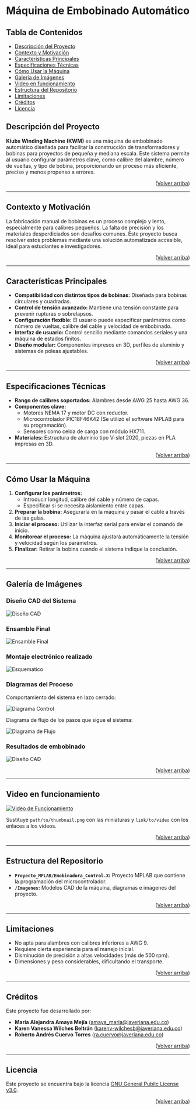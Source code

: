 <a id="readme-top"></a>

# Máquina de Embobinado Automático

## Tabla de Contenidos

- [Descripción del Proyecto](#descripción-del-proyecto)
- [Contexto y Motivación](#contexto-y-motivación)
- [Características Principales](#características-principales)
- [Especificaciones Técnicas](#especificaciones-técnicas)
- [Cómo Usar la Máquina](#cómo-usar-la-máquina)
- [Galería de Imágenes](#galería-de-imágenes)
- [Video en funcionamiento](#video-en-funcionamiento)
- [Estructura del Repositorio](#estructura-del-repositorio)
- [Limitaciones](#limitaciones)
- [Créditos](#créditos)
- [Licencia](#Licencia)

## Descripción del Proyecto

**Kiubs Winding Machine (KWM)** es una máquina de embobinado automático diseñada para facilitar la construcción de transformadores y bobinas para proyectos de pequeña y mediana escala. Este sistema permite al usuario configurar parámetros clave, como calibre del alambre, número de vueltas, y tipo de bobina, proporcionando un proceso más eficiente, preciso y menos propenso a errores.

<p align="right">(<a href="#readme-top">Volver arriba</a>)</p>

---

## Contexto y Motivación

La fabricación manual de bobinas es un proceso complejo y lento, especialmente para calibres pequeños. La falta de precisión y los materiales desperdiciados son desafíos comunes. Este proyecto busca resolver estos problemas mediante una solución automatizada accesible, ideal para estudiantes e investigadores.

<p align="right">(<a href="#readme-top">Volver arriba</a>)</p>

---

## Características Principales

- **Compatibilidad con distintos tipos de bobinas:** Diseñada para bobinas circulares y cuadradas.
- **Control de tensión avanzado:** Mantiene una tensión constante para prevenir rupturas o sobrelapsos.
- **Configuración flexible:** El usuario puede especificar parámetros como número de vueltas, calibre del cable y velocidad de embobinado.
- **Interfaz de usuario:** Control sencillo mediante comandos seriales y una máquina de estados finitos.
- **Diseño modular:** Componentes impresos en 3D, perfiles de aluminio y sistemas de poleas ajustables.

<p align="right">(<a href="#readme-top">Volver arriba</a>)</p>

---

## Especificaciones Técnicas

- **Rango de calibres soportados:** Alambres desde AWG 25 hasta AWG 36.
- **Componentes clave:**
  - Motores NEMA 17 y motor DC con reductor.
  - Microcontrolador PIC18F46K42 (Se utilizó el software MPLAB para su programación).
  - Sensores como celda de carga con módulo HX711.
- **Materiales:** Estructura de aluminio tipo V-slot 2020, piezas en PLA impresas en 3D.

<p align="right">(<a href="#readme-top">Volver arriba</a>)</p>

---

## Cómo Usar la Máquina

1. **Configurar los parámetros:** 
   - Introducir longitud, calibre del cable y número de capas.
   - Especificar si se necesita aislamiento entre capas.
2. **Preparar la bobina:** Asegurarla en la máquina y pasar el cable a través de las guías.
3. **Iniciar el proceso:** Utilizar la interfaz serial para enviar el comando de inicio.
4. **Monitorear el proceso:** La máquina ajustará automáticamente la tensión y velocidad según los parámetros.
5. **Finalizar:** Retirar la bobina cuando el sistema indique la conclusión.

<p align="right">(<a href="#readme-top">Volver arriba</a>)</p>

---

## Galería de Imágenes

### Diseño CAD del Sistema
![Diseño CAD](Imagenes/Modelo.png)

### Ensamble Final
![Ensamble Final](Imagenes/Montaje.png)

### Montaje electrónico realizado
![Esquematico](Imagenes/Esquemático.png)

### Diagramas del Proceso
Comportamiento del sistema en lazo cerrado:

![Diagrama Control](Imagenes/FuncionamientoGeneral.png)

Diagrama de flujo de los pasos que sigue el sistema:

![Diagrama de Flujo](Imagenes/FlujoSistema.png)

### Resultados de embobinado
![Diseño CAD](Imagenes/Resultados.jpg)

<p align="right">(<a href="#readme-top">Volver arriba</a>)</p>

---

## Video en funcionamiento
[![Video de Funcionamiento](path/to/thumbnail.png)](link/to/video)

Sustituye `path/to/thumbnail.png` con las miniaturas y `link/to/video` con los enlaces a los videos.

<p align="right">(<a href="#readme-top">Volver arriba</a>)</p>

---

## Estructura del Repositorio

- **`Proyecto_MPLAB/Emobinadora_Control.X`:** Proyecto MPLAB que contiene la programación del microcontrolador.
- **`/Imagenes`:** Modelos CAD de la máquina, diagramas e imagenes del proyecto.

<p align="right">(<a href="#readme-top">Volver arriba</a>)</p>

---

## Limitaciones

- No apta para alambres con calibres inferiores a AWG 9.
- Requiere cierta experiencia para el manejo inicial.
- Disminución de precisión a altas velocidades (más de 500 rpm).
- Dimensiones y peso considerables, dificultando el transporte.

<p align="right">(<a href="#readme-top">Volver arriba</a>)</p>

---

## Créditos

Este proyecto fue desarrollado por:

- **María Alejandra Amaya Mejía** (amaya_maria@javeriana.edu.co)   
- **Karen Vanessa Wilches Beltrán** (karenv-wilchesb@javeriana.edu.co)
- **Roberto Andrés Cuervo Torres** (ra.cuervo@javeriana.edu.co) 

<p align="right">(<a href="#readme-top">Volver arriba</a>)</p>

---

## Licencia

Este proyecto se encuentra bajo la licencia [GNU General Public License v3.0](LICENSE).

<p align="right">(<a href="#readme-top">Volver arriba</a>)</p>

